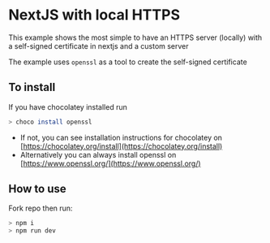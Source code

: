 # NextJS with local HTTPS

This example shows the most simple to have an HTTPS server (locally) with a self-signed certificate in nextjs and a custom server 

The example uses `openssl` as a tool to create the self-signed certificate

## To install

If you have chocolatey installed run 
```bash
> choco install openssl
```


- If not,  you can see installation instructions for chocolatey on [https://chocolatey.org/install](https://chocolatey.org/install)
- Alternatively you can always install openssl on [https://www.openssl.org/](https://www.openssl.org/)


## How to use

Fork repo then run:
```bash
> npm i
> npm run dev
```

